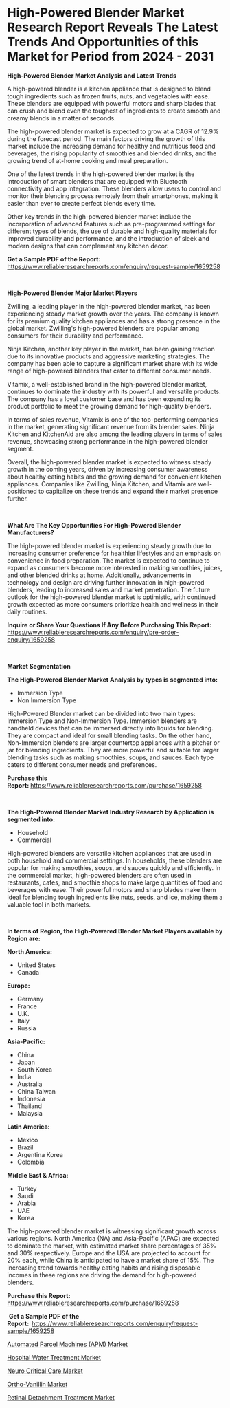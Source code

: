 <p><h1>High-Powered Blender Market Research Report Reveals The Latest Trends And Opportunities of this Market for Period from 2024 - 2031</h1></p><p><strong>High-Powered Blender Market Analysis and Latest Trends</strong></p>
<p><p>A high-powered blender is a kitchen appliance that is designed to blend tough ingredients such as frozen fruits, nuts, and vegetables with ease. These blenders are equipped with powerful motors and sharp blades that can crush and blend even the toughest of ingredients to create smooth and creamy blends in a matter of seconds.</p><p>The high-powered blender market is expected to grow at a CAGR of 12.9% during the forecast period. The main factors driving the growth of this market include the increasing demand for healthy and nutritious food and beverages, the rising popularity of smoothies and blended drinks, and the growing trend of at-home cooking and meal preparation.</p><p>One of the latest trends in the high-powered blender market is the introduction of smart blenders that are equipped with Bluetooth connectivity and app integration. These blenders allow users to control and monitor their blending process remotely from their smartphones, making it easier than ever to create perfect blends every time.</p><p>Other key trends in the high-powered blender market include the incorporation of advanced features such as pre-programmed settings for different types of blends, the use of durable and high-quality materials for improved durability and performance, and the introduction of sleek and modern designs that can complement any kitchen decor.</p></p>
<p><strong>Get a Sample PDF of the Report:&nbsp;</strong> <a href="https://www.reliableresearchreports.com/enquiry/request-sample/1659258">https://www.reliableresearchreports.com/enquiry/request-sample/1659258</a></p>
<p>&nbsp;</p>
<p><strong>High-Powered Blender Major Market Players</strong></p>
<p><p>Zwilling, a leading player in the high-powered blender market, has been experiencing steady market growth over the years. The company is known for its premium quality kitchen appliances and has a strong presence in the global market. Zwilling's high-powered blenders are popular among consumers for their durability and performance.</p><p>Ninja Kitchen, another key player in the market, has been gaining traction due to its innovative products and aggressive marketing strategies. The company has been able to capture a significant market share with its wide range of high-powered blenders that cater to different consumer needs.</p><p>Vitamix, a well-established brand in the high-powered blender market, continues to dominate the industry with its powerful and versatile products. The company has a loyal customer base and has been expanding its product portfolio to meet the growing demand for high-quality blenders.</p><p>In terms of sales revenue, Vitamix is one of the top-performing companies in the market, generating significant revenue from its blender sales. Ninja Kitchen and KitchenAid are also among the leading players in terms of sales revenue, showcasing strong performance in the high-powered blender segment.</p><p>Overall, the high-powered blender market is expected to witness steady growth in the coming years, driven by increasing consumer awareness about healthy eating habits and the growing demand for convenient kitchen appliances. Companies like Zwilling, Ninja Kitchen, and Vitamix are well-positioned to capitalize on these trends and expand their market presence further.</p></p>
<p>&nbsp;</p>
<p><strong>What Are The Key Opportunities For High-Powered Blender Manufacturers?</strong></p>
<p><p>The high-powered blender market is experiencing steady growth due to increasing consumer preference for healthier lifestyles and an emphasis on convenience in food preparation. The market is expected to continue to expand as consumers become more interested in making smoothies, juices, and other blended drinks at home. Additionally, advancements in technology and design are driving further innovation in high-powered blenders, leading to increased sales and market penetration. The future outlook for the high-powered blender market is optimistic, with continued growth expected as more consumers prioritize health and wellness in their daily routines.</p></p>
<p><strong>Inquire or Share Your Questions If Any Before Purchasing This Report:</strong> <a href="https://www.reliableresearchreports.com/enquiry/pre-order-enquiry/1659258">https://www.reliableresearchreports.com/enquiry/pre-order-enquiry/1659258</a></p>
<p>&nbsp;</p>
<p><strong>Market Segmentation</strong></p>
<p><strong>The High-Powered Blender Market Analysis by types is segmented into:</strong></p>
<p><ul><li>Immersion Type</li><li>Non Immersion Type</li></ul></p>
<p><p>High-Powered Blender market can be divided into two main types: Immersion Type and Non-Immersion Type. Immersion blenders are handheld devices that can be immersed directly into liquids for blending. They are compact and ideal for small blending tasks. On the other hand, Non-Immersion blenders are larger countertop appliances with a pitcher or jar for blending ingredients. They are more powerful and suitable for larger blending tasks such as making smoothies, soups, and sauces. Each type caters to different consumer needs and preferences.</p></p>
<p><strong>Purchase this Report:&nbsp;</strong><a href="https://www.reliableresearchreports.com/purchase/1659258">https://www.reliableresearchreports.com/purchase/1659258</a></p>
<p>&nbsp;</p>
<p><strong>The High-Powered Blender Market Industry Research by Application is segmented into:</strong></p>
<p><ul><li>Household</li><li>Commercial</li></ul></p>
<p><p>High-powered blenders are versatile kitchen appliances that are used in both household and commercial settings. In households, these blenders are popular for making smoothies, soups, and sauces quickly and efficiently. In the commercial market, high-powered blenders are often used in restaurants, cafes, and smoothie shops to make large quantities of food and beverages with ease. Their powerful motors and sharp blades make them ideal for blending tough ingredients like nuts, seeds, and ice, making them a valuable tool in both markets.</p></p>
<p>&nbsp;</p>
<p><strong>In terms of Region, the High-Powered Blender Market Players available by Region are:</strong></p>
<p>
    <p> <strong> North America: </strong>
        <ul>
            <li>United States</li>
            <li>Canada</li>
        </ul>
        </p> 
    <p> <strong> Europe: </strong>
        <ul>
            <li>Germany</li>
            <li>France</li>
            <li>U.K.</li>
            <li>Italy</li>
            <li>Russia</li>
        </ul>
        </p> 
    <p> <strong> Asia-Pacific: </strong>
        <ul>
            <li>China</li>
            <li>Japan</li>
            <li>South Korea</li>
            <li>India</li>
            <li>Australia</li>
            <li>China Taiwan</li>
            <li>Indonesia</li>
            <li>Thailand</li>
            <li>Malaysia</li>
        </ul>
        </p> 
    <p> <strong> Latin America: </strong>
        <ul>
            <li>Mexico</li>
            <li>Brazil</li>
            <li>Argentina Korea</li>
            <li>Colombia</li>
        </ul>
        </p> 
    <p> <strong> Middle East & Africa: </strong>
        <ul>
            <li>Turkey</li>
            <li>Saudi</li>
            <li>Arabia</li>
            <li>UAE</li>
            <li>Korea</li>
        </ul>
    </p>
    </p>
<p><p>The high-powered blender market is witnessing significant growth across various regions. North America (NA) and Asia-Pacific (APAC) are expected to dominate the market, with estimated market share percentages of 35% and 30% respectively. Europe and the USA are projected to account for 20% each, while China is anticipated to have a market share of 15%. The increasing trend towards healthy eating habits and rising disposable incomes in these regions are driving the demand for high-powered blenders.</p></p>
<p><strong>Purchase this Report: </strong><a href="https://www.reliableresearchreports.com/purchase/1659258">https://www.reliableresearchreports.com/purchase/1659258</a></p>
<p>&nbsp;<strong>Get a Sample PDF of the Report:&nbsp;&nbsp;</strong><a href="https://www.reliableresearchreports.com/enquiry/request-sample/1659258">https://www.reliableresearchreports.com/enquiry/request-sample/1659258</a></p>
<p><strong></strong></p>
<p><p><a href="https://github.com/sonuprakash1/Market-Research-Report-List-1/blob/main/automated-parcel-machines-apm-market.md">Automated Parcel Machines (APM) Market</a></p><p><a href="https://medium.com/@shanieprice69879/hospital-water-treatment-market-the-key-to-successful-business-strategy-forecast-till-2031-0233a57c3a40">Hospital Water Treatment Market</a></p><p><a href="https://medium.com/@dorothybrooks53/neuro-critical-care-market-outlook-industry-overview-and-forecast-2024-to-2031-7d65db9f4378">Neuro Critical Care Market</a></p><p><a href="https://github.com/Whitneyboyettebo9kiw7yr13/Market-Research-Report-List-1/blob/main/ortho-vanillin-market.md">Ortho-Vanillin Market</a></p><p><a href="https://medium.com/p/3628de5d100b/edit">Retinal Detachment Treatment Market</a></p></p>